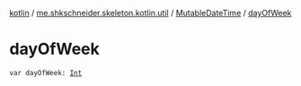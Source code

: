 [kotlin](../../index.md) / [me.shkschneider.skeleton.kotlin.util](../index.md) / [MutableDateTime](index.md) / [dayOfWeek](./day-of-week.md)

# dayOfWeek

`var dayOfWeek: `[`Int`](https://kotlinlang.org/api/latest/jvm/stdlib/kotlin/-int/index.html)
